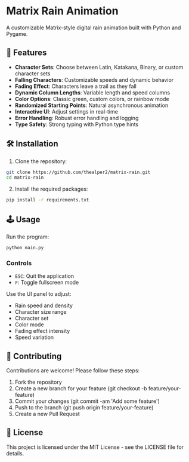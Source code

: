 # Matrix Rain Animation

A customizable Matrix-style digital rain animation built with Python and Pygame.

## :dart: Features

- **Character Sets**: Choose between Latin, Katakana, Binary, or custom character sets
- **Falling Characters**: Customizable speeds and dynamic behavior
- **Fading Effect**: Characters leave a trail as they fall
- **Dynamic Column Lengths**: Variable length and speed columns
- **Color Options**: Classic green, custom colors, or rainbow mode
- **Randomized Starting Points**: Natural asynchronous animation
- **Interactive UI**: Adjust settings in real-time
- **Error Handling**: Robust error handling and logging
- **Type Safety**: Strong typing with Python type hints

## :hammer_and_wrench: Installation

1. Clone the repository:

```bash
git clone https://github.com/thealper2/matrix-rain.git
cd matrix-rain
```

2. Install the required packages:

```bash
pip install -r requirements.txt
```

## :joystick: Usage

Run the program:

```bash
python main.py
```

### Controls

- `ESC`: Quit the application
- `F`: Toggle fullscreen mode

Use the UI panel to adjust:

- Rain speed and density
- Character size range
- Character set
- Color mode
- Fading effect intensity
- Speed variation

## :handshake: Contributing

Contributions are welcome! Please follow these steps:

1. Fork the repository
2. Create a new branch for your feature (git checkout -b feature/your-feature)
3. Commit your changes (git commit -am 'Add some feature')
4. Push to the branch (git push origin feature/your-feature)
5. Create a new Pull Request

## :scroll: License

This project is licensed under the MIT License - see the LICENSE file for details.